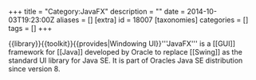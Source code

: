 +++
title = "Category:JavaFX"
description = ""
date = 2014-10-03T19:23:00Z
aliases = []
[extra]
id = 18007
[taxonomies]
categories = []
tags = []
+++

{{library}}{{toolkit}}{{provides|Windowing UI}}'''JavaFX''' is a [[GUI]] framework for [[Java]] developed by Oracle to replace [[Swing]] as the standard UI library for Java SE. It is part of Oracles Java SE distribution since version 8.

